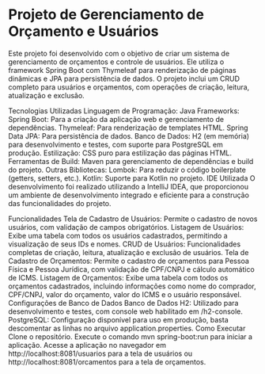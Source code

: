 ﻿# Projeto de Gerenciamento de Orçamento e Usuários


Este projeto foi desenvolvido com o objetivo de criar um sistema de gerenciamento de orçamentos e controle de usuários. Ele utiliza o framework Spring Boot com Thymeleaf para renderização de páginas dinâmicas e JPA para persistência de dados. O projeto inclui um CRUD completo para usuários e orçamentos, com operações de criação, leitura, atualização e exclusão.

Tecnologias Utilizadas
Linguagem de Programação: Java
Frameworks:
Spring Boot: Para a criação da aplicação web e gerenciamento de dependências.
Thymeleaf: Para renderização de templates HTML.
Spring Data JPA: Para persistência de dados.
Banco de Dados: H2 (em memória) para desenvolvimento e testes, com suporte para PostgreSQL em produção.
Estilização: CSS puro para estilização das páginas HTML.
Ferramentas de Build: Maven para gerenciamento de dependências e build do projeto.
Outras Bibliotecas:
Lombok: Para reduzir o código boilerplate (getters, setters, etc.).
Kotlin: Suporte para Kotlin no projeto.
IDE Utilizada
O desenvolvimento foi realizado utilizando a IntelliJ IDEA, que proporcionou um ambiente de desenvolvimento integrado e eficiente para a construção das funcionalidades do projeto.

Funcionalidades
Tela de Cadastro de Usuários: Permite o cadastro de novos usuários, com validação de campos obrigatórios.
Listagem de Usuários: Exibe uma tabela com todos os usuários cadastrados, permitindo a visualização de seus IDs e nomes.
CRUD de Usuários: Funcionalidades completas de criação, leitura, atualização e exclusão de usuários.
Tela de Cadastro de Orçamentos: Permite o cadastro de orçamentos para Pessoa Física e Pessoa Jurídica, com validação de CPF/CNPJ e cálculo automático de ICMS.
Listagem de Orçamentos: Exibe uma tabela com todos os orçamentos cadastrados, incluindo informações como nome do comprador, CPF/CNPJ, valor do orçamento, valor do ICMS e o usuário responsável.
Configurações de Banco de Dados
Banco de Dados H2: Utilizado para desenvolvimento e testes, com console web habilitado em /h2-console.
PostgreSQL: Configuração disponível para uso em produção, basta descomentar as linhas no arquivo application.properties.
Como Executar
Clone o repositório.
Execute o comando mvn spring-boot:run para iniciar a aplicação.
Acesse a aplicação no navegador em http://localhost:8081/usuarios para a tela de usuários ou http://localhost:8081/orcamentos para a tela de orçamentos.
